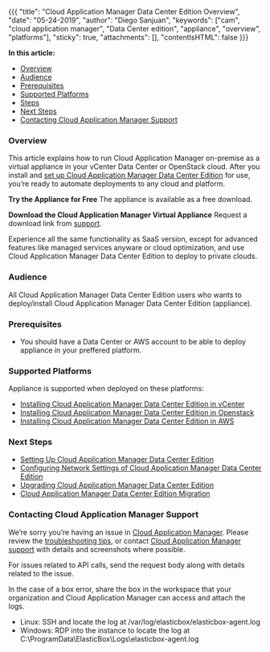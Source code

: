 {{{
"title": "Cloud Application Manager Data Center Edition Overview",
"date": "05-24-2019",
"author": "Diego Sanjuan",
"keywords": ["cam", "cloud application manager", "Data Center edition", "appliance", "overview", "platforms"],
"sticky": true,
"attachments": [],
"contentIsHTML": false
}}}


**In this article:**

* [Overview](#overview)
* [Audience](#audience)
* [Prerequisites](#prerequisites)
* [Supported Platforms](#supported-platforms)
* [Steps](#steps)
* [Next Steps](#next-steps)
* [Contacting Cloud Application Manager Support](#contacting-cloud-application-manager-support)


### Overview


This article explains how to run Cloud Application Manager on-premise as a virtual appliance in your vCenter Data Center or OpenStack cloud. After you install and [set up Cloud Application Manager Data Center Edition](camdce-initialsetup.md) for use, you’re ready to automate deployments to any cloud and platform.

**Try the Appliance for Free**
The appliance is available as a free download.

**Download the Cloud Application Manager Virtual Appliance**
Request a download link from [support](mailto:incident@CenturyLink.com).

Experience all the same functionality as SaaS version, except for advanced features like managed services anyware or cloud optimization, and use Cloud Application Manager Data Center Edition to deploy to private clouds.


### Audience


All Cloud Application Manager Data Center Edition users who wants to deploy/install Cloud Application Manager Data Center Edition (appliance).


### Prerequisites


* You should have a Data Center or AWS account to be able to deploy appliance in your preffered platform.


### Supported Platforms


Appliance is supported when deployed on these platforms:
* [Installing Cloud Application Manager Data Center Edition in vCenter](camdce-vsphere.md)
* [Installing Cloud Application Manager Data Center Edition in Openstack](camdce-openstack.md)
* [Installing Cloud Application Manager Data Center Edition in AWS](camdce-with-ec2-instance-role.md)


### Next Steps


* [Setting Up Cloud Application Manager Data Center Edition](camdce-initialsetup.md)
* [Configuring Network Settings of Cloud Application Manager Data Center Edition](camdce-networking.md)
* [Upgrading Cloud Application Manager Data Center Edition](camdce-upgrading.md)
* [Cloud Application Manager Data Center Edition Migration](camdce-migration.md)


### Contacting Cloud Application Manager Support


We’re sorry you’re having an issue in [Cloud Application Manager](https://www.ctl.io/cloud-application-manager/). Please review the [troubleshooting tips](../Troubleshooting/troubleshooting-tips.md), or contact [Cloud Application Manager support](mailto:incident@CenturyLink.com) with details and screenshots where possible.

For issues related to API calls, send the request body along with details related to the issue.

In the case of a box error, share the box in the workspace that your organization and Cloud Application Manager can access and attach the logs.
* Linux: SSH and locate the log at /var/log/elasticbox/elasticbox-agent.log
* Windows: RDP into the instance to locate the log at C:\ProgramData\ElasticBox\Logs\elasticbox-agent.log
